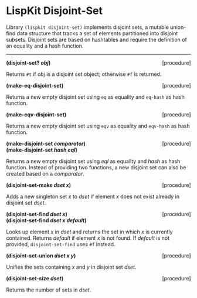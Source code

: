 # LispKit Disjoint-Set

Library `(lispkit disjoint-set)` implements disjoint sets, a mutable union-find data structure that tracks a set of elements partitioned into disjoint subsets. Disjoint sets are based on hashtables and require the definition of an equality and a hash function.

***

**(disjoint-set? _obj_)** <span style="float:right;text-align:rigth;">[procedure]</span>   

Returns `#t` if _obj_ is a disjoint set object; otherwise `#f` is returned.

**(make-eq-disjoint-set)** <span style="float:right;text-align:rigth;">[procedure]</span>   

Returns a new empty disjoint set using `eq` as equality and `eq-hash` as hash function.

**(make-eqv-disjoint-set)** <span style="float:right;text-align:rigth;">[procedure]</span>   

Returns a new empty disjoint set using `eqv` as equality and `eqv-hash` as hash function.

**(make-disjoint-set _comparator_)** <span style="float:right;text-align:rigth;">[procedure]</span>   
**(make-disjoint-set _hash eql_)**

Returns a new empty disjoint set using _eql_ as equality and _hash_ as hash function. Instead of providing two functions, a new disjoint set can also be created based on a _comparator_.

**(disjoint-set-make _dset x_)** <span style="float:right;text-align:rigth;">[procedure]</span>   

Adds a new singleton set _x_ to _dset_ if element _x_ does not exist already in disjoint set _dset_.

**(disjoint-set-find _dset x_)** <span style="float:right;text-align:rigth;">[procedure]</span>   
**(disjoint-set-find _dset x default_)**   

Looks up element _x_ in _dset_ and returns the set in which _x_ is currently contained. Returns _default_ if element _x_ is not found. If _default_ is not provided, `disjoint-set-find` uses `#f` instead.

**(disjoint-set-union _dset x y_)** <span style="float:right;text-align:rigth;">[procedure]</span>   

Unifies the sets containing _x_ and _y_ in disjoint set _dset_.

**(disjoint-set-size _dset_)** <span style="float:right;text-align:rigth;">[procedure]</span>   

Returns the number of sets in _dset_.
